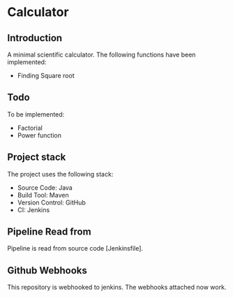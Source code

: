 # Calculator

## Introduction
A minimal scientific calculator. The following functions have been implemented:
- Finding Square root

## Todo
To be implemented:
- Factorial
- Power function

## Project stack
The project uses the following stack: 
- Source Code: Java
- Build Tool: Maven
- Version Control: GitHub
- CI: Jenkins

## Pipeline Read from
Pipeline is read from source code [Jenkinsfile].

## Github Webhooks
This repository is webhooked to jenkins. The webhooks attached now work.
